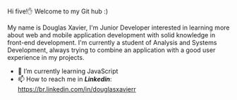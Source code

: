 Hi five!✋ Welcome to my Git hub :)

My name is Douglas Xavier, I'm Junior Developer interested in learning more about web and mobile application development with solid knowledge in front-end development. I'm currently a student of Analysis and Systems Development, always trying to combine an application with a good user experience in my projects.

- 🌱 I’m currently learning JavaScript
- 📫 How to reach me in <b><i>Linkedin</i></b>: https://br.linkedin.com/in/douglasxavierr



<!---
xavierdouglwss/xavierdouglwss is a ✨ special ✨ repository because its `README.md` (this file) appears on your GitHub profile.
You can click the Preview link to take a look at your changes.
--->
